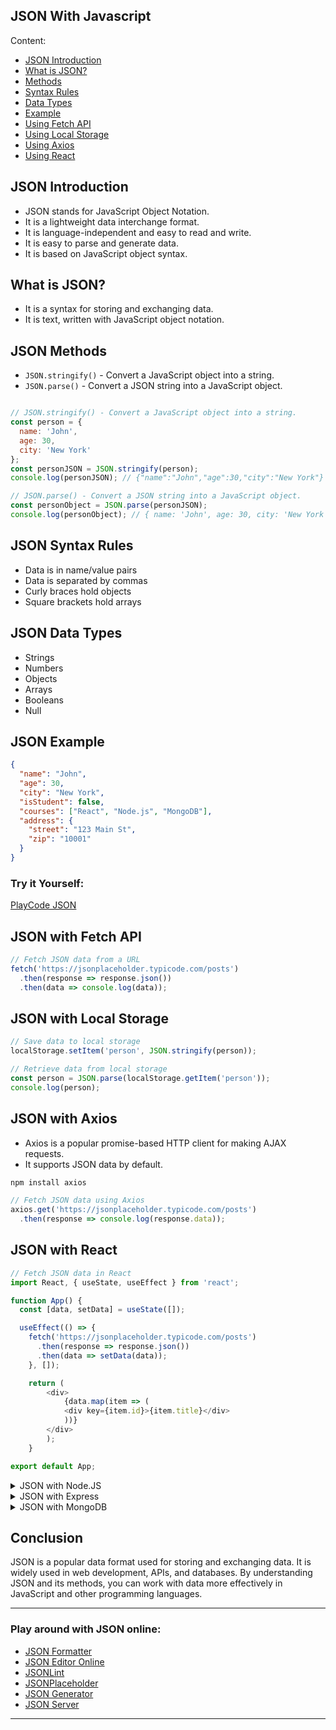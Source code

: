 ## JSON With Javascript

Content:
- [JSON Introduction](#json-introduction)
- [What is JSON?](#what-is-json)
- [Methods](#json-methods)
- [Syntax Rules](#json-syntax-rules)
- [Data Types](#json-data-types)
- [Example](#json-example)
- [Using Fetch API](#json-with-fetch-api)
- [Using Local Storage](#json-with-local-storage)
- [Using Axios](#json-with-axios)
- [Using React](#json-with-react)


## JSON Introduction
- JSON stands for JavaScript Object Notation.
- It is a lightweight data interchange format.
- It is language-independent and easy to read and write.
- It is easy to parse and generate data.
- It is based on JavaScript object syntax.

## What is JSON?
- It is a syntax for storing and exchanging data.
- It is text, written with JavaScript object notation.

## JSON Methods
- `JSON.stringify()` - Convert a JavaScript object into a string.
- `JSON.parse()` - Convert a JSON string into a JavaScript object.

```javascript

// JSON.stringify() - Convert a JavaScript object into a string.
const person = {
  name: 'John',
  age: 30,
  city: 'New York'
};
const personJSON = JSON.stringify(person);
console.log(personJSON); // {"name":"John","age":30,"city":"New York"}

// JSON.parse() - Convert a JSON string into a JavaScript object.
const personObject = JSON.parse(personJSON);
console.log(personObject); // { name: 'John', age: 30, city: 'New York' }
```

## JSON Syntax Rules
- Data is in name/value pairs
- Data is separated by commas
- Curly braces hold objects
- Square brackets hold arrays

## JSON Data Types
- Strings
- Numbers
- Objects
- Arrays
- Booleans
- Null

## JSON Example
```json
{
  "name": "John",
  "age": 30,
  "city": "New York",
  "isStudent": false,
  "courses": ["React", "Node.js", "MongoDB"],
  "address": {
    "street": "123 Main St",
    "zip": "10001"
  }
}
```

### Try it Yourself:
[PlayCode JSON](https://playcode.io/json)


## JSON with Fetch API
```javascript
// Fetch JSON data from a URL
fetch('https://jsonplaceholder.typicode.com/posts')
  .then(response => response.json())
  .then(data => console.log(data));
```

## JSON with Local Storage
```javascript
// Save data to local storage
localStorage.setItem('person', JSON.stringify(person));

// Retrieve data from local storage
const person = JSON.parse(localStorage.getItem('person'));
console.log(person);
```

## JSON with Axios

- Axios is a popular promise-based HTTP client for making AJAX requests.
- It supports JSON data by default.

```bash
npm install axios
```

```javascript
// Fetch JSON data using Axios
axios.get('https://jsonplaceholder.typicode.com/posts')
  .then(response => console.log(response.data));
```


## JSON with React
```javascript
// Fetch JSON data in React
import React, { useState, useEffect } from 'react';

function App() {
  const [data, setData] = useState([]);

  useEffect(() => {
    fetch('https://jsonplaceholder.typicode.com/posts')
      .then(response => response.json())
      .then(data => setData(data));
    }, []);

    return (
        <div>
            {data.map(item => (
            <div key={item.id}>{item.title}</div>
            ))}
        </div>
        );
    }

export default App;
```



<details>
<summary> JSON with Node.JS </summary>
<br/>

```javascript
// Read JSON data from a file
const fs = require('fs');
const data = fs.readFileSync('data.json');
const jsonData = JSON.parse(data);
console.log(jsonData);
```
</details>

<details>
<summary> JSON with Express </summary>
<br/>

```javascript
// Send JSON data from Express server
app.get('/api/data', (req, res) => {
  const data = {
    name: 'John',
    age: 30
  };
  res.json(data);
});
```
</details>

<details>
<summary> JSON with MongoDB </summary>
<br/>

```javascript
// Save JSON data to MongoDB
const mongoose = require('mongoose');
const personSchema = new mongoose.Schema({
  name: String,
  age: Number
});
const Person = mongoose.model('Person', personSchema);
const person = new Person({ name: 'John', age: 30 });
person.save();
```
</details>


## Conclusion
JSON is a popular data format used for storing and exchanging data. It is widely used in web development, APIs, and databases. By understanding JSON and its methods, you can work with data more effectively in JavaScript and other programming languages.

---

### Play around with JSON online:
- [JSON Formatter](https://jsonformatter.curiousconcept.com/)
- [JSON Editor Online](https://jsoneditoronline.org/)
- [JSONLint](https://jsonlint.com/)
- [JSONPlaceholder](https://jsonplaceholder.typicode.com/)
- [JSON Generator](https://www.json-generator.com/)
- [JSON Server](https://www.npmjs.com/package/json-server)

---